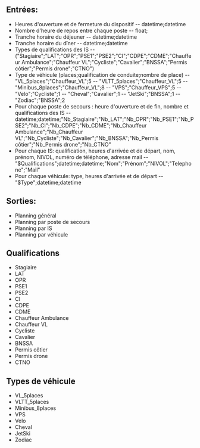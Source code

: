 ## Entrées:
- Heures d'ouverture et de fermeture du dispositif 
-- datetime;datetime
- Nombre d'heure de repos entre chaque poste
-- float;
- Tranche horaire du déjeuner
-- datetime;datetime
- Tranche horaire du dîner
-- datetime;datetime
- Types de qualifications des IS
-- ("Stagiaire";"LAT";"OPR";"PSE1";"PSE2";"CI";"CDPE";"CDME";"Chauffeur Ambulance";"Chauffeur VL";"Cycliste";"Cavalier";"BNSSA";"Permis côtier";"Permis drone";"CTNO")
- Type de véhicule (places;qualification de conduite;nombre de place)
-- "VL_5places";"Chauffeur_VL";5
-- "VLTT_5places";"Chauffeur_VL";5
-- "Minibus_8places";"Chauffeur_VL";8
-- "VPS";"Chauffeur_VPS";5
-- "Velo";"Cycliste";1
-- "Cheval";"Cavalier";1
-- "JetSki";"BNSSA";1
-- "Zodiac";"BNSSA";2
- Pour chaque poste de secours : heure d'ouverture et de fin, nombre et qualifications des IS
-- datetime;datetime;"Nb_Stagiaire";"Nb_LAT";"Nb_OPR";"Nb_PSE1";"Nb_PSE2";"Nb_CI";"Nb_CDPE";"Nb_CDME";"Nb_Chauffeur Ambulance";"Nb_Chauffeur VL";"Nb_Cycliste";"Nb_Cavalier";"Nb_BNSSA";"Nb_Permis côtier";"Nb_Permis drone";"Nb_CTNO"
- Pour chaque IS: qualification, heures d'arrivée et de départ, nom, prénom, NIVOL, numéro de téléphone, adresse mail
-- "$Qualifications";datetime;datetime;"Nom";"Prénom";"NIVOL";"Telephone";"Mail"
- Pour chaque véhicule: type, heures d'arrivée et de départ
-- "$Type";datetime;datetime


## Sorties: 
- Planning général
- Planning par poste de secours
- Planning par IS
- Planning par véhicule

## Qualifications
- Stagiaire
- LAT
- OPR
- PSE1
- PSE2
- CI
- CDPE
- CDME
- Chauffeur Ambulance
- Chauffeur VL
- Cycliste
- Cavalier
- BNSSA
- Permis côtier
- Permis drone
- CTNO

## Types de véhicule
- VL_5places
- VLTT_5places
- Minibus_8places
- VPS
- Velo
- Cheval
- JetSki
- Zodiac
